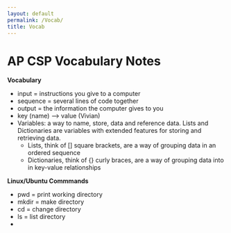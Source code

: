 ```yaml
---
layout: default
permalink: /Vocab/
title: Vocab
---
```


# AP CSP Vocabulary Notes
**Vocabulary** 
<ul> 
    <li>input = instructions you give to a computer</li>
    <li>sequence = several lines of code together</li>
    <li>output = the information the computer gives to you</li>
    <li>key (name) --> value (Vivian)</li>
    <li>Variables: a way to name, store, data and reference data. Lists and Dictionaries are variables with extended features for storing and retrieving data.
        <ul>
            <li>Lists, think of [] square brackets, are a way of grouping data in an ordered sequence</li>
            <li>Dictionaries, think of {} curly braces, are a way of grouping data into in key-value relationships</li>
        </ul>
    </li>
</ul>

**Linux/Ubuntu Commmands** 
<ul>
    <li>pwd = print working directory</li>
    <li>mkdir = make directory</li>
    <li>cd = change directory</li>
    <li>ls = list directory<li>